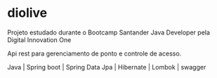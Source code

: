 # diolive

Projeto estudado durante o Bootcamp Santander Java Developer pela Digital Innovation One

Api rest para gerenciamento de ponto e controle de acesso.

Java | Spring boot | Spring Data Jpa | Hibernate | Lombok | swagger
